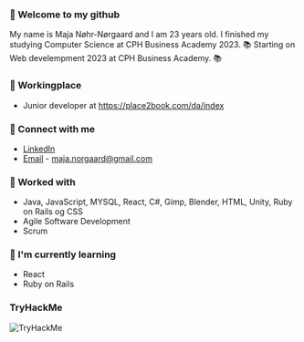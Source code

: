 ### 👋 Welcome to my github

My name is Maja Nøhr-Nørgaard and I am 23 years old.
I finished my studying Computer Science at CPH Business Academy 2023. 📚
Starting on Web develempment 2023 at CPH Business Academy. 📚

### 💼 Workingplace
- Junior developer at https://place2book.com/da/index

### 🤝 Connect with me
- <a href="https://www.linkedin.com/in/maja-nøhr-nørgaard-339967207">LinkedIn</a> 
- <a href="maja.norgaard@gmail.com">Email</a> - maja.norgaard@gmail.com

### 💼 Worked with
- Java, JavaScript, MYSQL, React, C#, Gimp, Blender, HTML, Unity, Ruby on Rails og CSS
- Agile Software Development
- Scrum

### 🌱 I'm currently learning
- React
- Ruby on Rails

### TryHackMe
<img src="https://tryhackme-badges.s3.amazonaws.com/PinkOrchid.png" alt="TryHackMe">
